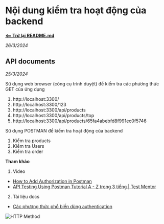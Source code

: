 # Nội dung kiểm tra hoạt động của backend

**[<== Trở lại README.md](../README.md)**

_26/3/2024_

## **API documents**




_25/3/2024_

Sử dụng web browser (công cụ trình duyệt) để kiểm tra các phương thức GET của ứng dụng

1. http://localhost:3300/
2. http://localhost:3300/123
3. http://localhost:3300/api/products
4. http://localhost:3300/api/products/top
5. http://localhost:3300/api/products/65fa4abebfd8f991ec0f5746

Sử dụng POSTMAN để kiểm tra hoạt động của backend

1. Kiểm tra products
2. Kiểm tra Users
3. Kiểm tra order

**Tham khảo**
1. Video
- [How to Add Authorization in Postman](https://youtu.be/fzNIyCSa1BA)
- [API Testing Using Postman Tutorial A - Z trong 3 tiếng | Test Mentor](https://youtu.be/cR-MgEyvY-M)
2. Tài liệu docs
- [Các phương thức phổ biến dùng authentication](https://viblo.asia/p/cac-phuong-thuc-pho-bien-dung-authentication-naQZRPGP5vx)

![HTTP Method](./pictue/HTTP%20Methods.PNG)
